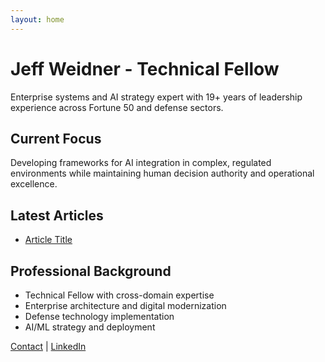 ```yaml
---
layout: home
---
```


# Jeff Weidner - Technical Fellow

Enterprise systems and AI strategy expert with 19+ years of leadership experience across Fortune 50 and defense sectors.

## Current Focus
Developing frameworks for AI integration in complex, regulated environments while maintaining human decision authority and operational excellence.

## Latest Articles
- [Article Title](/articles/article-slug/)

## Professional Background
- Technical Fellow with cross-domain expertise
- Enterprise architecture and digital modernization
- Defense technology implementation
- AI/ML strategy and deployment

[Contact](mailto:jeffweidner8000@outlook.com) | [LinkedIn](https://linkedin.com/in/jeffreyweidner)